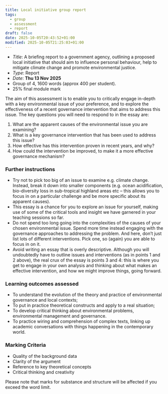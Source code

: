 ```yaml
---
title: Local initiative group report
tags:
  - group
  - assessment
  - report
draft: false
date: 2025-10-05T20:43:52+01:00
modified: 2025-10-05T21:25:03+01:00
---
```

- *Title*: A briefing report to a government agency, outlining a proposed local initiative that should aim to influence personal behaviour, help to mitigate climate change and promote environmental justice.
- *Type*: Report
- *Date*: **Thu 13 Nov 2025**
- Group of 4, 1600 words (approx 400 per student).
- 25% final module mark

The aim of this assessment is to enable you to critically engage in-depth with a key environmental issue of your preference, and to explore the effectiveness of a recent governance intervention that aims to address this issue. The key questions you will need to respond to in the essay are:

1. What are the apparent causes of the environmental issue you are examining?
2. What is a key governance intervention that has been used to address this issue?
3. How effective has this intervention proven in recent years, and why?
4. How could the intervention be improved, to make it a more effective governance mechanism?
### Further instructions
- Try not to pick too big of an issue to examine e.g. climate change. Instead, break it down into smaller components (e.g. ocean acidification, bio-diversity loss in sub-tropical highland areas etc – this allows you to focus in on a particular challenge and be more specific about its apparent causes).
- This essay is a chance for you to explore an issue for yourself, making use of some of the critical tools and insight we have garnered in your teaching sessions so far.
- Do not spend too long going into the complexities of the causes of your chosen environmental issue. Spend more time instead engaging with the governance approaches to addressing the problem. And here, don’t just list lots of different interventions. Pick one, so (again) you are able to focus in on it.
- Avoid writing an essay that is overly descriptive. Although you will undoubtedly have to outline issues and interventions (as in points 1 and 2 above), the real crux of the essay is points 3 and 4: this is where you get to engage in your own analysis and thinking about what makes an effective intervention, and how we might improve things, going forward.
### Learning outcomes assessed
- To understand the evolution of the theory and practice of environmental governance and local contexts;
- To put in practice theoretical constructs and apply to a real situation;
- To develop critical thinking about environmental problems, environmental management and governance.
- To practice wiring and comprehension of complex texts, linking up academic conversations with things happening in the contemporary world.
### Marking Criteria
- Quality of the background data
- Clarity of the argument
- Reference to key theoretical concepts
- Critical thinking and creativity

Please note that marks for substance and structure will be affected if you exceed the word limit.
